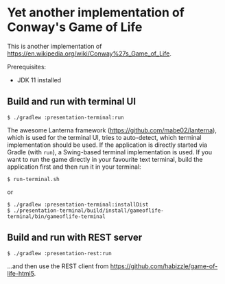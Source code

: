 Yet another implementation of Conway's Game of Life
===

This is another implementation of https://en.wikipedia.org/wiki/Conway%27s_Game_of_Life.

Prerequisites:
* JDK 11 installed

Build and run with terminal UI
---

```
$ ./gradlew :presentation-terminal:run
```

The awesome Lanterna framework (https://github.com/mabe02/lanterna), which is used for the terminal UI, tries to auto-detect, which terminal implementation should be used.
If the application is directly started via Gradle (with `run`), a Swing-based terminal implementation is used.
If you want to run the game directly in your favourite text terminal, build the application first and then run it in your terminal:

```
$ run-terminal.sh
```
or
```
$ ./gradlew :presentation-terminal:installDist
$ ./presentation-terminal/build/install/gameoflife-terminal/bin/gameoflife-terminal
```

Build and run with REST server
---

```
$ ./gradlew :presentation-rest:run
```

...and then use the REST client from https://github.com/habizzle/game-of-life-html5.
